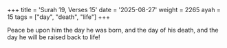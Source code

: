 +++
title = 'Surah 19, Verses 15'
date = '2025-08-27'
weight = 2265
ayah = 15
tags = ["day", "death", "life"]
+++

Peace be upon him the day he was born, and the day of his death, and the day he will be raised back to life!